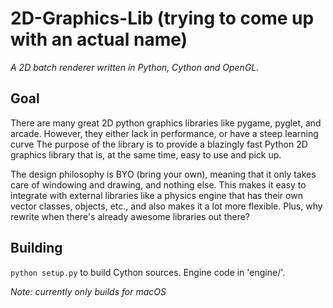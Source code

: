 # 2D-Graphics-Lib (trying to come up with an actual name)
_A 2D batch renderer written in Python, Cython and OpenGL._

## Goal
There are many great 2D python graphics libraries like pygame, pyglet, and arcade. However, they either lack in performance, or have a steep learning curve
The purpose of the library is to provide a blazingly fast Python 2D graphics library that is, at the same time, easy to use and pick up. 

The design philosophy is BYO (bring your own), meaning that it only takes care of windowing and drawing, and nothing else. This makes it easy to integrate with external libraries like a physics engine that has their own vector classes, objects, etc., and also makes it a lot more flexible. Plus, why rewrite when there's already awesome libraries out there?

## Building
`python setup.py` to build Cython sources. Engine code in 'engine/'.  

_Note: currently only builds for macOS_


